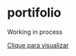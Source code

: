 # portifolio

Working in process

<a href="https://portifolio-three-opal-37.vercel.app">Clique para visualizar</a>

